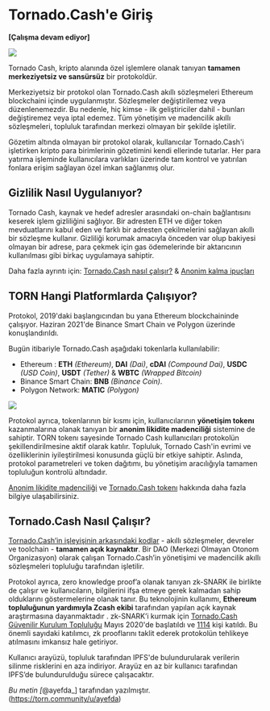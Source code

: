 
# Tornado.Cash'e Giriş

**\[Çalışma devam ediyor\]**

![](https://i.imgur.com/w4EgosH.png)


Tornado Cash, kripto alanında özel işlemlere olanak tanıyan **tamamen merkeziyetsiz ve sansürsüz** bir protokoldür.

Merkeziyetsiz bir protokol olan Tornado.Cash akıllı sözleşmeleri Ethereum blockchaini içinde uygulanmıştır. Sözleşmeler değiştirilemez veya düzenlenemezdir. Bu nedenle, hiç kimse - ilk geliştiriciler dahil - bunları değiştiremez veya iptal edemez. Tüm yönetişim ve madencilik akıllı sözleşmeleri, topluluk tarafından merkezi olmayan bir şekilde işletilir.

Gözetim altında olmayan bir protokol olarak, kullanıcılar Tornado.Cash'i işletirken kripto para birimlerinin gözetimini kendi ellerinde tutarlar. Her para yatırma işleminde kullanıcılara varlıkları üzerinde tam kontrol ve yatırılan fonlara erişim sağlayan özel imkan sağlanmış olur.

## Gizlilik Nasıl Uygulanıyor?

Tornado Cash, kaynak ve hedef adresler arasındaki on-chain bağlantısını keserek işlem gizliliğini sağlıyor. Bir adresten ETH ve diğer token mevduatlarını kabul eden ve farklı bir adresten çekilmelerini sağlayan akıllı bir sözleşme kullanır.
Gizliliği korumak amacıyla önceden var olup bakiyesi olmayan bir adrese, para çekmek için gas ödemelerinde bir aktarıcının kullanılması gibi birkaç uygulamaya sahiptir.

Daha fazla ayrıntı için: [Tornado.Cash nasıl çalışır?](https://) & [Anonim kalma ipuçları](https://) 



## TORN Hangi Platformlarda Çalışıyor?

Protokol, 2019'daki başlangıcından bu yana Ethereum blockchaininde çalışıyor. Haziran 2021'de Binance Smart Chain ve Polygon üzerinde konuşlandırıldı.

Bugün itibariyle Tornado.Cash aşağıdaki tokenlarla kullanılabilir:


* Ethereum : **ETH** _\(Ethereum\)_, **DAI** _\(Dai\)_, **cDAI** _\(Compound Dai\)_, **USDC** _\(USD Coin\)_, **USDT** _\(Tether\)_ & **WBTC** _\(Wrapped Bitcoin\)_
* Binance Smart Chain: **BNB** _\(Binance Coin\)_.
* Polygon Network: **MATIC** _\(Polygon\)_

![](https://i.imgur.com/DwBhChi.jpg)


Protokol ayrıca, tokenlarının bir kısmı için, kullanıcılarının **yönetişim tokenı** kazanmalarına olanak tanıyan bir **anonim likidite madenciliği** sistemine de sahiptir. TORN tokenı sayesinde Tornado Cash kullanıcıları protokolün şekillendirilmesine aktif olarak katılır. Topluluk, Tornado Cash'in evrimi ve özelliklerinin iyileştirilmesi konusunda güçlü bir etkiye sahiptir. Aslında, protokol parametreleri ve token dağıtımı, bu yönetişim aracılığıyla tamamen topluluğun kontrolü altındadır.

[Anonim likidite madenciliği](https://) ve [Tornado.Cash tokenı](https://) hakkında daha fazla bilgiye ulaşabilirsiniz.


## Tornado.Cash Nasıl Çalışır?

[Tornado.Cash’in işleyişinin arkasındaki kodlar](https://github.com/tornadocash) - akıllı sözleşmeler, devreler ve toolchain - **tamamen açık kaynaktır**. Bir DAO (Merkezi Olmayan Otonom Organizasyon) olarak çalışan Tornado.Cash’in yönetişimi ve madencilik akıllı sözleşmeleri topluluğu tarafından işletilir.

Protokol ayrıca, zero knowledge proof’a olanak tanıyan zk-SNARK ile birlikte de çalışır ve kullanıcıların, bilgilerini ifşa etmeye gerek kalmadan sahip olduklarını göstermelerine olanak tanır. Bu teknolojinin kullanımı, **Ethereum topluluğunun yardımıyla Zcash ekibi** tarafından yapılan açık kaynak araştırmasına dayanmaktadır . zk-SNARK’i kurmak için [Tornado.Cash Güvenilir Kurulum Topluluğu](https://tornado-cash.medium.com/tornado-cash-trusted-setup-ceremony-b846e1e00be1) Mayıs 2020'de başlatıldı ve [1114](https://tornado-cash.medium.com/the-biggest-trusted-setup-ceremony-in-the-world-3c6ab9c8fffa) kişi katıldı. Bu önemli sayıdaki katılımcı, zk prooflarını taklit ederek protokolün tehlikeye atılmasını imkansız hale getiriyor.

Kullanıcı arayüzü, topluluk tarafından IPFS'de bulundurularak verilerin silinme risklerini en aza indiriyor. Arayüz en az bir kullanıcı tarafından IPFS’de bulundurulduğu sürece çalışacaktır.

_Bu metin [_@ayefda_] tarafından yazılmıştır. (https://torn.community/u/ayefda)

